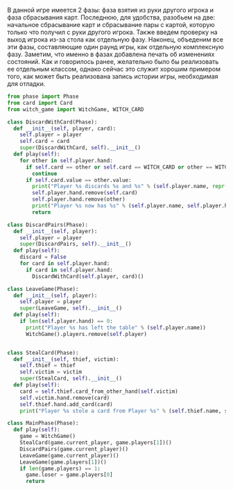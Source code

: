 В данной игре имеется 2 фазы: фаза взятия из руки другого игрока и фаза сбрасывания карт. Последнюю, для удобства, разобьем на две: начальное сбрасывание карт и сбрасывание пары с картой, которую только что получил с руки другого игрока. Также введем проверку на выход игрока из-за стола как отдельную фазу. Наконец, объеденим все эти фазы, составляющие один раунд игры, как отдельную комплексную фазу. Заметим, что именно в фазах добавлена печать об изменениях состояний. Как и говорилось ранее, желательно было бы реализовать ее отдельным классом, однако сейчас это служит хорошим примером того, как может быть реализована запись истории игры, необходимая для отладки.

```py
from phase import Phase
from card import Card
from witch_game import WitchGame, WITCH_CARD

class DiscardWithCard(Phase):
  def __init__(self, player, card):
    self.player = player
    self.card = card
    super(DiscardWithCard, self).__init__()
  def play(self):
    for other in self.player.hand:
      if self.card == other or self.card == WITCH_CARD or other == WITCH_CARD:
        continue
      if self.card.value == other.value:
        print("Player %s discards %s and %s" % (self.player.name, repr(self.card), repr(other)))
        self.player.hand.remove(self.card)
        self.player.hand.remove(other)
        print("Player %s now has %s" % (self.player.name, self.player.hand))
        return

class DiscardPairs(Phase):
  def __init__(self, player):
    self.player = player
    super(DiscardPairs, self).__init__()
  def play(self):
    discard = False
    for card in self.player.hand:
      if card in self.player.hand:
        DiscardWithCard(self.player, card)()

class LeaveGame(Phase):
  def __init__(self, player):
    self.player = player
    super(LeaveGame, self).__init__()
  def play(self):
    if len(self.player.hand) == 0:
      print("Player %s has left the table" % (self.player.name))
      WitchGame().players.remove(self.player)


class StealCard(Phase):
  def __init__(self, thief, victim):
    self.thief = thief
    self.victim = victim
    super(StealCard, self).__init__()
  def play(self):
    card = self.thief.card_from_other_hand(self.victim)
    self.victim.hand.remove(card)
    self.thief.hand.add_card(card)
    print("Player %s stole a card from Player %s" % (self.thief.name, self.victim.name))

class MainPhase(Phase):
  def play(self):
    game = WitchGame()
    StealCard(game.current_player, game.players[1])()
    DiscardPairs(game.current_player)()
    LeaveGame(game.current_player)()
    LeaveGame(game.players[1])()
    if len(game.players) == 1:
      game.loser = game.players[0]
      return
```



